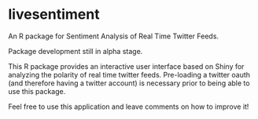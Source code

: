 # livesentiment
An R package for Sentiment Analysis of Real Time Twitter Feeds.

Package development still in alpha stage.

This R package provides an interactive user interface based on Shiny for analyzing the polarity of real time twitter feeds.
Pre-loading a twitter oauth (and therefore having a twitter account) is necessary prior to being able to use this package.

Feel free to use this application and leave comments on how to improve it!

